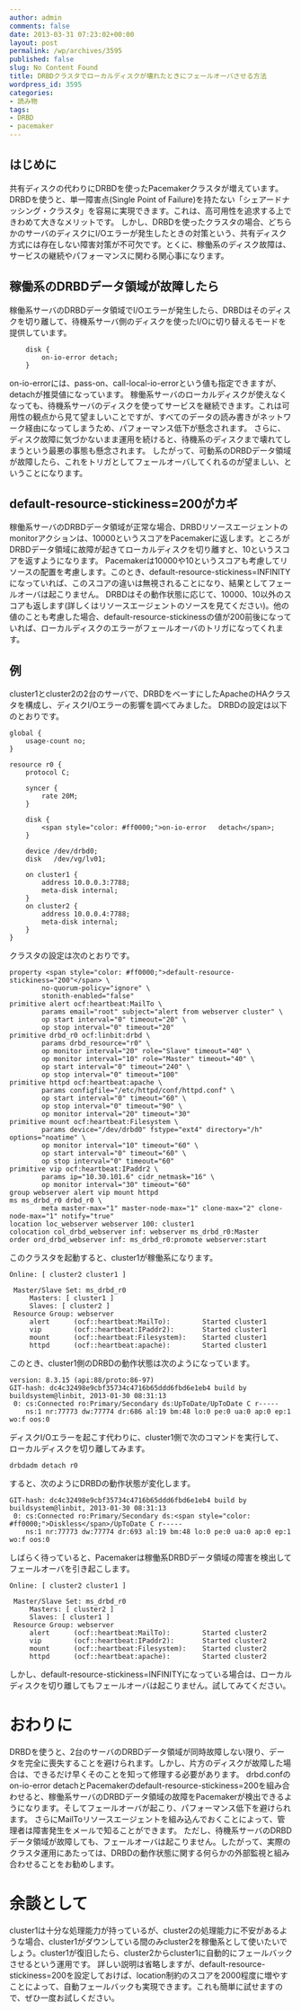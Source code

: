 ```yaml
---
author: admin
comments: false
date: 2013-03-31 07:23:02+00:00
layout: post
permalink: /wp/archives/3595
published: false
slug: No Content Found
title: DRBDクラスタでローカルディスクが壊れたときにフェールオーバさせる方法
wordpress_id: 3595
categories:
- 読み物
tags:
- DRBD
- pacemaker
---
```


## はじめに


共有ディスクの代わりにDRBDを使ったPacemakerクラスタが増えています。
DRBDを使うと、単一障害点(Single Point of Failure)を持たない「シェアードナッシング・クラスタ」を容易に実現できます。これは、高可用性を追求する上できわめて大きなメリットです。
しかし、DRBDを使ったクラスタの場合、どちらかのサーバのディスクにI/Oエラーが発生したときの対策という、共有ディスク方式には存在しない障害対策が不可欠です。とくに、稼働系のディスク故障は、サービスの継続やパフォーマンスに関わる関心事になります。


## 稼働系のDRBDデータ領域が故障したら


稼働系サーバのDRBDデータ領域でI/Oエラーが発生したら、DRBDはそのディスクを切り離して、待機系サーバ側のディスクを使ったI/Oに切り替えるモードを提供しています。

    
        disk {
            on-io-error detach;
        }


on-io-errorには、pass-on、call-local-io-errorという値も指定できますが、detachが推奨値になっています。
稼働系サーバのローカルディスクが使えなくなっても、待機系サーバのディスクを使ってサービスを継続できます。これは可用性の観点から見て望ましいことですが、すべてのデータの読み書きがネットワーク経由になってしまうため、パフォーマンス低下が懸念されます。
さらに、ディスク故障に気づかないまま運用を続けると、待機系のディスクまで壊れてしまうという最悪の事態も懸念されます。
したがって、可動系のDRBDデータ領域が故障したら、これをトリガとしてフェールオーバしてくれるのが望ましい、ということになります。


## default-resource-stickiness=200がカギ


稼働系サーバのDRBDデータ領域が正常な場合、DRBDリソースエージェントのmonitorアクションは、10000というスコアをPacemakerに返します。ところがDRBDデータ領域に故障が起きてローカルディスクを切り離すと、10というスコアを返すようになります。
Pacemakerは10000や10というスコアも考慮してリソースの配置を考慮します。このとき、default-resource-stickiness=INFINITYになっていれば、このスコアの違いは無視されることになり、結果としてフェールオーバは起こりません。
DRBDはその動作状態に応じて、10000、10以外のスコアも返します(詳しくはリソースエージェントのソースを見てください)。他の値のことも考慮した場合、default-resource-stickinessの値が200前後になっていれば、ローカルディスクのエラーがフェールオーバのトリガになってくれます。


## 例


cluster1とcluster2の2台のサーバで、DRBDをべーすにしたApacheのHAクラスタを構成し、ディスクI/Oエラーの影響を調べてみました。
DRBDの設定は以下のとおりです。

    
    global {
        usage-count no;
    }
    
    resource r0 {
        protocol C;
    
        syncer {
            rate 20M;
        }
    
        disk {
            <span style="color: #ff0000;">on-io-error   detach</span>;
        }
    
        device /dev/drbd0;
        disk   /dev/vg/lv01;
    
        on cluster1 {
            address 10.0.0.3:7788;
            meta-disk internal;
        }
        on cluster2 {
            address 10.0.0.4:7788;
            meta-disk internal;
        }
    }


クラスタの設定は次のとおりです。

    
    property <span style="color: #ff0000;">default-resource-stickiness="200"</span> \
            no-quorum-policy="ignore" \
            stonith-enabled="false"
    primitive alert ocf:heartbeat:MailTo \
            params email="root" subject="alert from webserver cluster" \
            op start interval="0" timeout="20" \
            op stop interval="0" timeout="20"
    primitive drbd_r0 ocf:linbit:drbd \
            params drbd_resource="r0" \
            op monitor interval="20" role="Slave" timeout="40" \
            op monitor interval="10" role="Master" timeout="40" \
            op start interval="0" timeout="240" \
            op stop interval="0" timeout="100"
    primitive httpd ocf:heartbeat:apache \
            params configfile="/etc/httpd/conf/httpd.conf" \
            op start interval="0" timeout="60" \
            op stop interval="0" timeout="90" \
            op monitor interval="20" timeout="30"
    primitive mount ocf:heartbeat:Filesystem \
            params device="/dev/drbd0" fstype="ext4" directory="/h" options="noatime" \
            op monitor interval="10" timeout="60" \
            op start interval="0" timeout="60" \
            op stop interval="0" timeout="60"
    primitive vip ocf:heartbeat:IPaddr2 \
            params ip="10.30.101.6" cidr_netmask="16" \
            op monitor interval="30" timeout="60"
    group webserver alert vip mount httpd
    ms ms_drbd_r0 drbd_r0 \
            meta master-max="1" master-node-max="1" clone-max="2" clone-node-max="1" notify="true"
    location loc_webserver webserver 100: cluster1
    colocation col_drbd_webserver inf: webserver ms_drbd_r0:Master
    order ord_drbd_webserver inf: ms_drbd_r0:promote webserver:start


このクラスタを起動すると、cluster1が稼働系になります。

    
    Online: [ cluster2 cluster1 ]
    
     Master/Slave Set: ms_drbd_r0
         Masters: [ cluster1 ]
         Slaves: [ cluster2 ]
     Resource Group: webserver
         alert      (ocf::heartbeat:MailTo):        Started cluster1
         vip        (ocf::heartbeat:IPaddr2):       Started cluster1
         mount      (ocf::heartbeat:Filesystem):    Started cluster1
         httpd      (ocf::heartbeat:apache):        Started cluster1


このとき、cluster1側のDRBDの動作状態は次のようになっています。

    
    version: 8.3.15 (api:88/proto:86-97)
    GIT-hash: dc4c32498e9cbf35734c4716b65ddd6fbd6e1eb4 build by buildsystem@linbit, 2013-01-30 08:31:13
     0: cs:Connected ro:Primary/Secondary ds:UpToDate/UpToDate C r-----
        ns:1 nr:77773 dw:77774 dr:686 al:19 bm:48 lo:0 pe:0 ua:0 ap:0 ep:1 wo:f oos:0


ディスクI/Oエラーを起こす代わりに、cluster1側で次のコマンドを実行して、
ローカルディスクを切り離してみます。

    
    drbdadm detach r0


すると、次のようにDRBDの動作状態が変化します。

    
    GIT-hash: dc4c32498e9cbf35734c4716b65ddd6fbd6e1eb4 build by buildsystem@linbit, 2013-01-30 08:31:13
     0: cs:Connected ro:Primary/Secondary ds:<span style="color: #ff0000;">Diskless</span>/UpToDate C r-----
        ns:1 nr:77773 dw:77774 dr:693 al:19 bm:48 lo:0 pe:0 ua:0 ap:0 ep:1 wo:f oos:0


しばらく待っていると、Pacemakerは稼働系DRBDデータ領域の障害を検出してフェールオーバを引き起こします。

    
    Online: [ cluster2 cluster1 ]
    
     Master/Slave Set: ms_drbd_r0
         Masters: [ cluster2 ]
         Slaves: [ cluster1 ]
     Resource Group: webserver
         alert      (ocf::heartbeat:MailTo):        Started cluster2
         vip        (ocf::heartbeat:IPaddr2):       Started cluster2
         mount      (ocf::heartbeat:Filesystem):    Started cluster2
         httpd      (ocf::heartbeat:apache):        Started cluster2


しかし、default-resource-stickiness=INFINITYになっている場合は、ローカルディスクを切り離してもフェールオーバは起こりません。試してみてください。


# おわりに


DRBDを使うと、2台のサーバのDRBDデータ領域が同時故障しない限り、データを完全に喪失することを避けられます。しかし、片方のディスクが故障した場合は、できるだけ早くそのことを知って修理する必要があります。
drbd.confのon-io-error detachとPacemakerのdefault-resource-stickiness=200を組み合わせると、稼働系サーバのDRBDデータ領域の故障をPacemakerが検出できるようになります。そしてフェールオーバが起こり、パフォーマンス低下を避けられます。
さらにMailToリソースエージェントを組み込んでおくことによって、管理者は障害発生をメールで知ることができます。
ただし、待機系サーバのDRBDデータ領域が故障しても、フェールオーバは起こりません。したがって、実際のクラスタ運用にあたっては、DRBDの動作状態に関する何らかの外部監視と組み合わせることをお勧めします。


# 余談として


cluster1は十分な処理能力が持っているが、cluster2の処理能力に不安があるような場合、cluster1がダウンしている間のみcluster2を稼働系として使いたいでしょう。cluster1が復旧したら、cluster2からcluster1に自動的にフェールバックさせるという運用です。
詳しい説明は省略しますが、default-resource-stickiness=200を設定しておけば、location制約のスコアを2000程度に増やすことによって、自動フェールバックも実現できます。これも簡単に試せますので、ぜひ一度お試しください。
